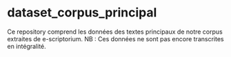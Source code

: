 # dataset_corpus_principal
Ce repository comprend les données des textes principaux de notre corpus extraites de e-scriptorium.
NB : Ces données ne sont pas encore transcrites en intégralité.
